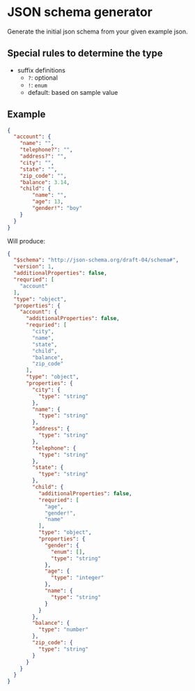 # JSON schema generator

Generate the initial json schema from your given example json.

## Special rules to determine the type

* suffix definitions
    * `?`: optional
    * `!`: `enum`
    * default: based on sample value

## Example

```json
{
  "account": {
    "name": "",
    "telephone?": "",
    "address?": "",
    "city": "",
    "state": "",
    "zip_code": "",
    "balance": 3.14,
    "child": {
        "name": "",
        "age": 13,
        "gender!": "boy"
    }
  }
}
```
Will produce:


```json
{
  "$schema": "http://json-schema.org/draft-04/schema#",
  "version": 1,
  "additionalProperties": false,
  "requried": [
    "account"
  ],
  "type": "object",
  "properties": {
    "account": {
      "additionalProperties": false,
      "requried": [
        "city",
        "name",
        "state",
        "child",
        "balance",
        "zip_code"
      ],
      "type": "object",
      "properties": {
        "city": {
          "type": "string"
        },
        "name": {
          "type": "string"
        },
        "address": {
          "type": "string"
        },
        "telephone": {
          "type": "string"
        },
        "state": {
          "type": "string"
        },
        "child": {
          "additionalProperties": false,
          "requried": [
            "age",
            "gender!",
            "name"
          ],
          "type": "object",
          "properties": {
            "gender": {
              "enum": [],
              "type": "string"
            },
            "age": {
              "type": "integer"
            },
            "name": {
              "type": "string"
            }
          }
        },
        "balance": {
          "type": "number"
        },
        "zip_code": {
          "type": "string"
        }
      }
    }
  }
}
```
